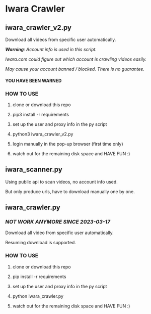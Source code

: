 
# Iwara Crawler

## iwara_crawler_v2.py

Download all videos from specific user automatically.

_**Warning**: Account info is used in this script._

_Iwara.com could figure out which account is crawling videos easily._

_May cause your account banned / blocked. There is no guarantee._ 

#### **YOU HAVE BEEN WARNED**

### HOW TO USE

1. clone or download this repo

2. pip3 install -r requirements

3. set up the user and proxy info in the py script

4. python3 iwara_crawler_v2.py

5. login manually in the pop-up browser (first time only)

6. watch out for the remaining disk space and HAVE FUN :)



## iwara_scanner.py

Using public api to scan videos, no account info used.

But only produce urls, have to download manually one by one.



## iwara_crawler.py

### _**NOT WORK ANYMORE SINCE 2023-03-17**_

Download all video from specific user automatically.

Resuming download is supported.

### HOW TO USE

1. clone or download this repo

2. pip install -r requirements

3. set up the user and proxy info in the py script

4. python iwara_crawler.py

5. watch out for the remaining disk space and HAVE FUN :)
